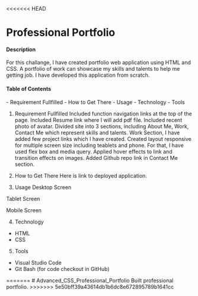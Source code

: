 <<<<<<< HEAD
<h1>Professional Portfolio </h1>
<h4> Description </h4>
For this challange, I have created portfolio web application using HTML and CSS. A portfolio of work can showcase my skills and talents to help me getting job. I have developed this application from scratch. 

<h4> Table of Contents </h4>
- Requirement Fullfilled
- How to Get There
- Usage
- Technology 
- Tools

1. Requirement Fullfilled
Included function navigation links at the top of the page.
Included Resume link where I will add pdf file.
Included recent photo of avatar.
Divided site into 3 sections, including About Me, Work, Contact Me which represent skills and talents.
Work Section, I have added few project links which I have created.
Created layout responsive for multiple screen size including teablets and phone. For that, I have used flex box and media query.
Applied hover effects to link and transition effects on images.
Added Github repo link in Contact Me section.

2. How to Get There
Here is link to deployed application.

3. Usage
Desktop Screen

Tablet Screen

Mobile Screen

4. Technology
<ul>
    <li> HTML </li>
    <li> CSS </li>
</ul>

5. Tools
<ul>
    <li> Visual Studio Code </li>
    <li> Git Bash (for code checkout in GitHub)</li>
</ul>
=======
# Advanced_CSS_Professional_Portfolio
Built professional portfolio.
>>>>>>> 5e50bff39a43614db1b6dc8e672895789b1641cc
